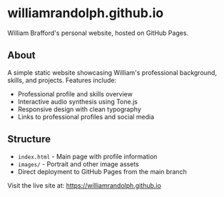# williamrandolph.github.io

William Brafford's personal website, hosted on GitHub Pages.

## About

A simple static website showcasing William's professional background, skills, and projects. Features include:

- Professional profile and skills overview
- Interactive audio synthesis using Tone.js
- Responsive design with clean typography
- Links to professional profiles and social media

## Structure

- `index.html` - Main page with profile information
- `images/` - Portrait and other image assets
- Direct deployment to GitHub Pages from the main branch

Visit the live site at: https://williamrandolph.github.io
